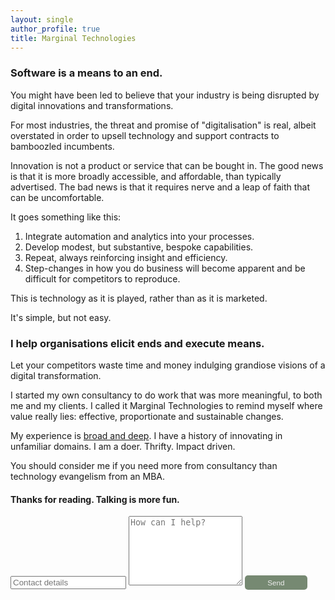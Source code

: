 ```yaml
---
layout: single
author_profile: true
title: Marginal Technologies
---
```


### Software is a means to an end.

You might have been led to believe that your industry is being disrupted
by digital innovations and transformations.

For most industries, the threat and promise of "digitalisation" is real,
albeit overstated in order to upsell technology and support contracts to bamboozled 
incumbents. 

Innovation is not a product or service that can be bought in. The good news is that it is more 
broadly accessible, and affordable, than typically advertised. The bad news 
is that it requires nerve and a leap of faith that can be uncomfortable. 

It goes something like this:

1. Integrate automation and analytics into your processes.
2. Develop modest, but substantive, bespoke capabilities. 
3. Repeat, always reinforcing insight and efficiency. 
4. Step-changes in how you do business will become apparent and be difficult for competitors to reproduce.

This is technology as it is played, rather than as it is marketed.

It's simple, but not easy. 

### I help organisations elicit ends and execute means.

Let your competitors waste time and money indulging grandiose 
visions of a digital transformation.

I started my own consultancy to do work that was more 
meaningful, to both me and my clients. I called it Marginal Technologies 
to remind myself where value really lies: effective, proportionate and 
sustainable changes.

My experience is [broad and deep](https://www.linkedin.com/in/christopher-mcewan-850a0a62). 
I have a history of innovating in unfamiliar domains. I am a doer. Thrifty. Impact driven.
 
You should consider me if you need more from consultancy than technology evangelism from an MBA. 

#### Thanks for reading. Talking is more fun.

<form action="https://submit-form.com/j1CmLPsN" target="_self">
   <input type="text" name="email" placeholder="Contact details">
   <textarea name="message" placeholder="How can I help?" rows="7"></textarea>
   <button style="border-radius:5px;background-color:#768972;border:0px;font-size:smaller;padding:5px;color:#eeeeee;width:100px;" type="submit">Send</button>
</form>

